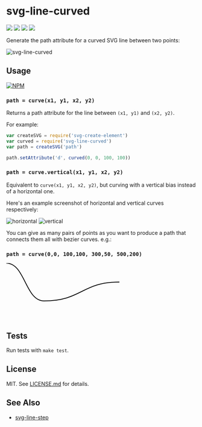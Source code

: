 # svg-line-curved
![](http://img.shields.io/badge/stability-stable-green.svg?style=flat)
![](http://img.shields.io/npm/v/svg-line-curved.svg?style=flat)
![](http://img.shields.io/npm/dm/svg-line-curved.svg?style=flat)
![](http://img.shields.io/npm/l/svg-line-curved.svg?style=flat)

Generate the path attribute for a curved SVG line between two points:

![svg-line-curved](http://i.imgur.com/5fhLtZ8.png)

## Usage

[![NPM](https://nodei.co/npm/svg-line-curved.png)](https://nodei.co/npm/svg-line-curved/)

### `path = curve(x1, y1, x2, y2)`

Returns a path attribute for the line between `(x1, y1)` and `(x2, y2)`.

For example:

``` javascript
var createSVG = require('svg-create-element')
var curved = require('svg-line-curved')
var path = createSVG('path')

path.setAttribute('d', curved(0, 0, 100, 100))
```

### `path = curve.vertical(x1, y1, x2, y2)`

Equivalent to `curve(x1, y1, x2, y2)`, but curving with a vertical bias instead
of a horizontal one.

Here's an example screenshot of horizontal and vertical curves respectively:

![horizontal](http://i.imgur.com/uveU8eZ.png)
![vertical](http://i.imgur.com/NJIfMg1.png)

You can give as many pairs of points as you want to produce a path that connects them all with bezier curves. e.g.:

### `path = curve(0,0, 100,100, 300,50, 500,200)`

<svg>
  <path d="M 0 0 C 50 0 50 100 100 100 C 200 100 200 50 300 50 C 400 50 400 200 500 200" style="fill: none; stroke-width: 2px; stroke: black;"></path>
</svg>

## Tests

Run tests with `make test`.

## License

MIT. See [LICENSE.md](http://github.com/hughsk/svg-line-curved/blob/master/LICENSE.md) for details.

## See Also

* [svg-line-step](http://github.com/hughsk/svg-line-step)
